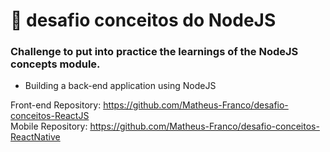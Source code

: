 # 🚀 desafio conceitos do NodeJS
<h3> Challenge to put into practice the learnings of the NodeJS concepts module. </h3>

- Building a back-end application using NodeJS

Front-end Repository: https://github.com/Matheus-Franco/desafio-conceitos-ReactJS <br />
Mobile Repository: https://github.com/Matheus-Franco/desafio-conceitos-ReactNative
